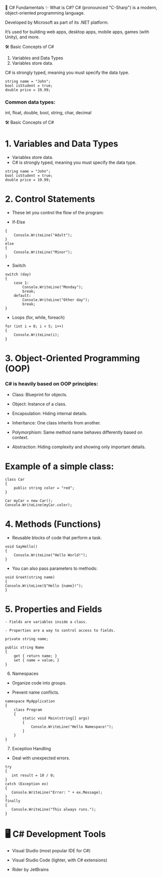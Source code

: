 🌟 C# Fundamentals
✨ What is C#?
C# (pronounced "C-Sharp") is a modern, object-oriented programming language.

Developed by Microsoft as part of its .NET platform.

It’s used for building web apps, desktop apps, mobile apps, games (with Unity), and more.

🛠️ Basic Concepts of C#

1. Variables and Data Types
2. Variables store data.

C# is strongly typed, meaning you must specify the data type.

```int age = 25;
string name = "John";
bool isStudent = true;
double price = 19.99;
```

### Common data types:

int, float, double, bool, string, char, decimal

🛠️ Basic Concepts of C#

# 1. Variables and Data Types

- Variables store data.
- C# is strongly typed, meaning you must specify the data type.

```int age = 25;
string name = "John";
bool isStudent = true;
double price = 19.99;
```

# 2. Control Statements

- These let you control the flow of the program:

- If-Else

```if (age > 18)
{
    Console.WriteLine("Adult");
}
else
{
    Console.WriteLine("Minor");
}
```

- Switch

```
switch (day)
{
    case 1:
        Console.WriteLine("Monday");
        break;
    default:
        Console.WriteLine("Other day");
        break;
}
```

- Loops (for, while, foreach)

```
for (int i = 0; i < 5; i++)
{
    Console.WriteLine(i);
}
```

# 3. Object-Oriented Programming (OOP)

### C# is heavily based on OOP principles:

- Class: Blueprint for objects.

- Object: Instance of a class.

- Encapsulation: Hiding internal details.

- Inheritance: One class inherits from another.

- Polymorphism: Same method name behaves differently based on context.

- Abstraction: Hiding complexity and showing only important details.

# Example of a simple class:

```
class Car
{
    public string color = "red";
}

Car myCar = new Car();
Console.WriteLine(myCar.color);
```

# 4. Methods (Functions)

- Reusable blocks of code that perform a task.

```
void SayHello()
{
    Console.WriteLine("Hello World!");
}
```

- You can also pass parameters to methods:

```
void Greet(string name)
{
Console.WriteLine($"Hello {name}!");
}
```

# 5. Properties and Fields

    - Fields are variables inside a class.

    - Properties are a way to control access to fields.

```
private string name;

public string Name
{
    get { return name; }
    set { name = value; }
}
```

6. Namespaces

- Organize code into groups.

- Prevent name conflicts.

```
namespace MyApplication
{
    class Program
    {
        static void Main(string[] args)
        {
            Console.WriteLine("Hello Namespace!");
        }
    }
}
```

7. Exception Handling

- Deal with unexpected errors.

```
try
{
   int result = 10 / 0;
}
catch (Exception ex)
{
   Console.WriteLine("Error: " + ex.Message);
}
finally
{
   Console.WriteLine("This always runs.");
}
```

# 🖥️ C# Development Tools

- Visual Studio (most popular IDE for C#)

- Visual Studio Code (lighter, with C# extensions)

- Rider by JetBrains
